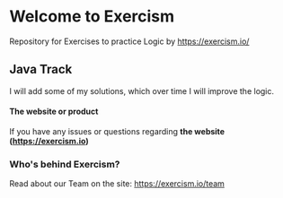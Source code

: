 # Welcome to Exercism
Repository for Exercises to practice Logic by https://exercism.io/

## Java Track

I will add some of my solutions, which over time I will improve the logic.

#### The website or product
If you have any issues or questions regarding **the website (https://exercism.io)** 

### Who's behind Exercism?

Read about our Team on the site: https://exercism.io/team
